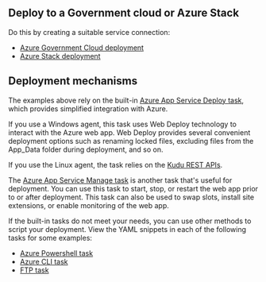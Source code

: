 ## Deploy to a Government cloud or Azure Stack

Do this by creating a suitable service connection:

* [Azure Government Cloud deployment](../../../library/government-cloud.md)
* [Azure Stack deployment](../../../library/connect-to-azure.md#connect-stack)

## Deployment mechanisms

The examples above rely on the built-in [Azure App Service Deploy task](https://github.com/Microsoft/vsts-tasks/tree/master/Tasks/AzureRmWebAppDeployment),
which provides simplified integration with Azure. 

If you use a Windows agent, this task uses Web Deploy technology to interact with the Azure web app.
Web Deploy provides several convenient deployment options such as renaming locked files, excluding files from the App_Data folder during deployment, and so on.

If you use the Linux agent, the task relies on the [Kudu REST APIs](https://github.com/projectkudu/kudu/wiki/REST-API).

The [Azure App Service Manage task](../../../tasks/deploy/azure-app-service-manage.md) is another task that's useful for deployment.
You can use this task to start, stop, or restart the web app prior to or after deployment.
This task can also be used to swap slots, install site extensions, or enable monitoring of the web app.

If the built-in tasks do not meet your needs, you can use other methods to script your deployment.
View the YAML snippets in each of the following tasks for some examples:

* [Azure Powershell task](../../../tasks/deploy/azure-powershell.md)
* [Azure CLI task](../../../tasks/deploy/azure-cli.md)
* [FTP task](../../../tasks/utility/ftp-upload.md)
